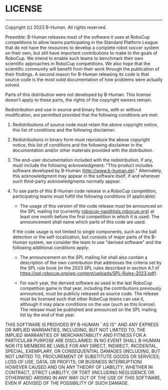 # LICENSE
------------------------------------------------------------------
Copyright (c) 2023 B-Human.  All rights reserved.


Preamble: B-Human releases most of the software it uses at RoboCup
competitions to allow teams participating in the Standard Platform
League that do not have the resources to develop a complete robot
soccer system on their own, but still have important contributions
to make to the goals of RoboCup. We intend to enable such teams to
benchmark their own scientific approaches in RoboCup competitions.
We also hope that the scientific community will benefit from their
work through the publication of their findings.
A second reason for B-Human releasing its code is that source code
is the most solid documentation of how problems were actually
solved.


Parts of this distribution were not developed by B-Human.
This license doesn't apply to these parts, the rights of the
copyright owners remain.

Redistribution and use in source and binary forms, with or without
modification, are permitted provided that the following conditions
are met:

 1. Redistributions of source code must retain the above copyright
    notice, this list of conditions and the following disclaimer.

 2. Redistributions in binary form must reproduce the above
    copyright notice, this list of conditions and the following
    disclaimer in the documentation and/or other materials provided
    with the distribution.

 3. The end-user documentation included with the redistribution, if
    any, must include the following acknowledgment:
    "This product includes software developed by B-Human
     (http://www.b-human.de)."
    Alternately, this acknowledgment may appear in the software
    itself, if and wherever such third-party acknowledgments
    normally appear.

 4. To use parts of this B-Human code release in a RoboCup
    competition, participating teams must fulfill the following
    conditions (if applicable):

      - The usage of this version of the code release must be
        announced on the SPL mailing list (currently
        robocup-nao@lists.robocup.org) at least one month before
        the first competition in which it is used. The announcement
        shall name which parts of this code are used.
      
    If the code usage is not limited to single components, such
    as the ball detection or the self-localization, but consists
    of major parts of the B-Human system, we consider the team
    to use "derived software" and the following additional
    conditions apply:
      
      - The announcement on the SPL mailing list shall also contain
        a description of the own contribution that addresses the
        criteria set by the SPL rule book (in the 2023 SPL rules
        described in section A.1 of
        https://spl.robocup.org/wp-content/uploads/SPL-Rules-2023.pdf).

      - For each year, the derived software as used in the last
        RoboCup competition game in that year, including the
        contributions previously announced, must be publicly
        released as source code. The release must be licensed such
        that other RoboCup teams can use it, although it may place
        conditions on the use (such as this license). The release
        must be published and announced on the SPL mailing list by
        the end of that year.


THIS SOFTWARE IS PROVIDED BY B-HUMAN ``AS IS'' AND ANY
EXPRESS OR IMPLIED WARRANTIES, INCLUDING, BUT NOT LIMITED TO,
THE IMPLIED WARRANTIES OF MERCHANTABILITY AND FITNESS FOR A
PARTICULAR PURPOSE ARE DISCLAIMED. IN NO EVENT SHALL
B-HUMAN NOR ITS MEMBERS BE LIABLE FOR ANY DIRECT, INDIRECT,
INCIDENTAL, SPECIAL, EXEMPLARY, OR CONSEQUENTIAL DAMAGES
(INCLUDING, BUT NOT LIMITED TO, PROCUREMENT OF SUBSTITUTE GOODS
OR SERVICES; LOSS OF USE, DATA, OR PROFITS; OR BUSINESS
INTERRUPTION) HOWEVER CAUSED AND ON ANY THEORY OF LIABILITY,
WHETHER IN CONTRACT, STRICT LIABILITY, OR TORT (INCLUDING
NEGLIGENCE OR OTHERWISE) ARISING IN ANY WAY OUT OF THE USE OF
THIS SOFTWARE, EVEN IF ADVISED OF THE POSSIBILITY OF SUCH DAMAGE.

